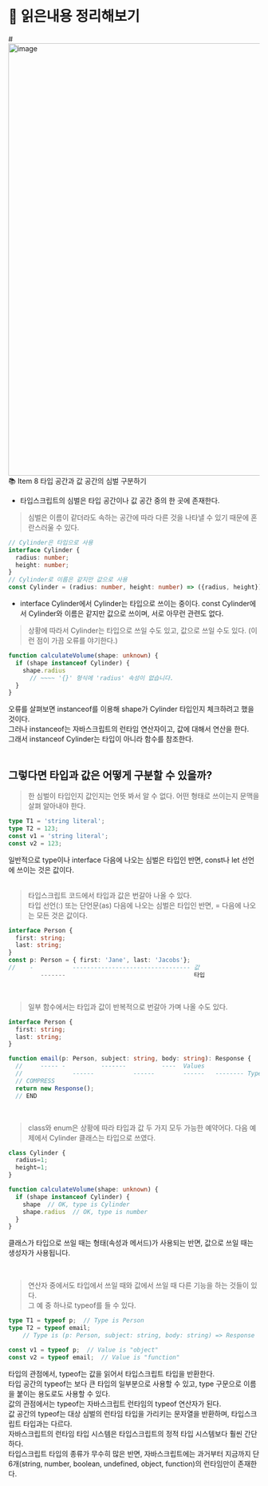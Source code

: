 # 📕 읽은내용 정리해보기


#<img width="865" alt="image" src="https://user-images.githubusercontent.com/76567238/212522240-661fc4f6-fefa-4328-a41e-2e7b0ea9d99a.png">
 📚 Item 8 타입 공간과 값 공간의 심벌 구분하기
- 타입스크립트의 심벌은 타입 공간이나 값 공간 중의 한 곳에 존재한다.

> 심벌은 이름이 같더라도 속하는 공간에 따라 다른 것을 나타낼 수 있기 때문에 혼란스러울 수 있다.
```ts
// Cylinder은 타입으로 사용
interface Cylinder {
  radius: number;
  height: number;
}
// Cylinder로 이름은 같지만 값으로 사용
const Cylinder = (radius: number, height: number) => ({radius, height});
```
- interface Cylinder에서 Cylinder는 타입으로 쓰이는 중이다. const  Cylinder에서 Cylinder와 이름은 같지만 값으로 쓰이며, 서로 아무런 관련도 없다.
>상황에 따라서 Cylinder는 타입으로 쓰일 수도 있고, 값으로 쓰일 수도 있다. (이런 점이 가끔 오류를 야기한다.)
```ts
function calculateVolume(shape: unknown) {
  if (shape instanceof Cylinder) {
    shape.radius
      // ~~~~ '{}' 형식에 'radius' 속성이 없습니다.
  }
}
```
오류를 살펴보면 instanceof를 이용해 shape가 Cylinder 타입인지 체크하려고 했을 것이다.   
그러나 instanceof는 자바스크립트의 런타임 연산자이고, 값에 대해서 연산을 한다.   
그래서 instanceof Cylinder는 타입이 아니라 함수를 참조한다.   
<br>

## 그렇다면 타입과 값은 어떻게 구분할 수 있을까?

> 한 심벌이 타입인지 값인지는 언뜻 봐서 알 수 없다.  어떤 형태로 쓰이는지 문맥을 살펴 알아내야 한다.   
```ts
type T1 = 'string literal';
type T2 = 123;
const v1 = 'string literal';
const v2 = 123;
```
일반적으로 type이나 interface 다음에 나오는 심벌은 타입인 반면, const나 let 선언에 쓰이는 것은 값이다.   
<br>

> 타입스크립트 코드에서 타입과 값은 번갈아 나올 수 있다.   
> 타입 선언(:) 또는 단언문(as) 다음에 나오는 심벌은 타입인 반면, = 다음에 나오는 모든 것은 값이다.
```ts
interface Person {
  first: string;
  last: string;
}
const p: Person = { first: 'Jane', last: 'Jacobs'};
//    -           --------------------------------- 값
         -------                                    타입
```
<br>

> 일부 함수에서는 타입과 값이 반복적으로 번갈아 가며 나올 수도 있다.
```ts
interface Person {
  first: string;
  last: string;
}

function email(p: Person, subject: string, body: string): Response {
  //     ----- -          -------          ----  Values
  //              ------           ------        ------   -------- Types
  // COMPRESS
  return new Response();
  // END

```

<br>

>class와 enum은 상황에 따라 타입과 값 두 가지 모두 가능한 예약어다.
>다음 예제에서 Cylinder 클래스는 타입으로 쓰였다.
```ts
class Cylinder {
  radius=1;
  height=1;
}

function calculateVolume(shape: unknown) {
  if (shape instanceof Cylinder) {
    shape  // OK, type is Cylinder
    shape.radius  // OK, type is number
  }
}
```
클래스가 타입으로 쓰일 때는 형태(속성과 메서드)가 사용되는 반면, 값으로 쓰일 때는 생성자가 사용됩니다.   

<br>

> 연산자 중에서도 타입에서 쓰일 때와 값에서 쓰일 때 다른 기능을 하는 것들이 있다.   
> 그 예 중 하나로 typeof를 들 수 있다.
```ts
type T1 = typeof p;  // Type is Person
type T2 = typeof email;
    // Type is (p: Person, subject: string, body: string) => Response

const v1 = typeof p;  // Value is "object"
const v2 = typeof email;  // Value is "function"
```
타입의 관점에서, typeof는 값을 읽어서 타입스크립트 타입을 반환한다.   
타입 공간의 typeof는 보다 큰 타입의 일부분으로 사용할 수 있고, type 구문으로 이름을 붙이는 용도로도 사용할 수 있다.   
  값의 관점에서는 typeof는 자바스크립트 런타임의 typeof 연산자가 된다.    
값 공간의 typeof는 대상 심벌의 런타임 타입을 가리키는 문자열을 반환하며, 타입스크립트 타입과는 다르다.   
자바스크립트의 런타임 타입 시스템은 타입스크립트의 정적 타입 시스템보다 훨씬 간단하다.    
타입스크립트 타입의 종류가 무수히 많은 반면, 자바스크립트에는 과거부터 지금까지 단 6개(string, number, boolean, undefined, object, function)의 런타임만이 존재한다.  


